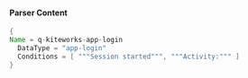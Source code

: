 #### Parser Content
```Java
{
Name = q-kiteworks-app-login
  DataType = "app-login"
  Conditions = [ """Session started""", """Activity:""" ]
}
```